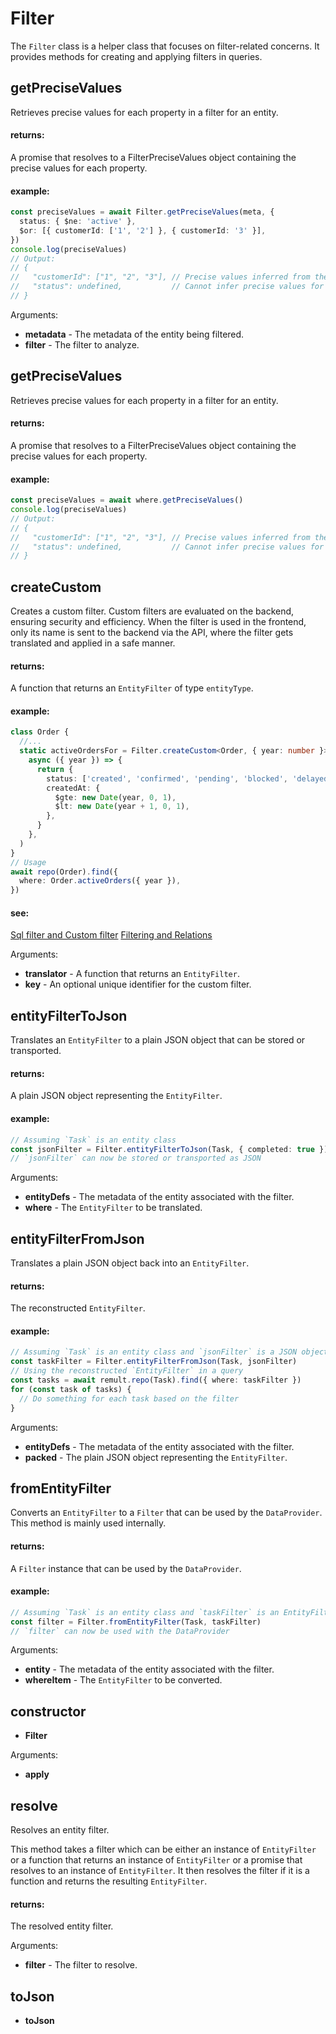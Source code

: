 # Filter

The `Filter` class is a helper class that focuses on filter-related concerns. It provides methods
for creating and applying filters in queries.

## getPreciseValues

Retrieves precise values for each property in a filter for an entity.

#### returns:

A promise that resolves to a FilterPreciseValues object containing the precise values for each property.

#### example:

```ts
const preciseValues = await Filter.getPreciseValues(meta, {
  status: { $ne: 'active' },
  $or: [{ customerId: ['1', '2'] }, { customerId: '3' }],
})
console.log(preciseValues)
// Output:
// {
//   "customerId": ["1", "2", "3"], // Precise values inferred from the filter
//   "status": undefined,           // Cannot infer precise values for 'status'
// }
```

Arguments:

- **metadata** - The metadata of the entity being filtered.
- **filter** - The filter to analyze.

## getPreciseValues

Retrieves precise values for each property in a filter for an entity.

#### returns:

A promise that resolves to a FilterPreciseValues object containing the precise values for each property.

#### example:

```ts
const preciseValues = await where.getPreciseValues()
console.log(preciseValues)
// Output:
// {
//   "customerId": ["1", "2", "3"], // Precise values inferred from the filter
//   "status": undefined,           // Cannot infer precise values for 'status'
// }
```

## createCustom

Creates a custom filter. Custom filters are evaluated on the backend, ensuring security and efficiency.
When the filter is used in the frontend, only its name is sent to the backend via the API,
where the filter gets translated and applied in a safe manner.

#### returns:

A function that returns an `EntityFilter` of type `entityType`.

#### example:

```ts
class Order {
  //...
  static activeOrdersFor = Filter.createCustom<Order, { year: number }>(
    async ({ year }) => {
      return {
        status: ['created', 'confirmed', 'pending', 'blocked', 'delayed'],
        createdAt: {
          $gte: new Date(year, 0, 1),
          $lt: new Date(year + 1, 0, 1),
        },
      }
    },
  )
}
// Usage
await repo(Order).find({
  where: Order.activeOrders({ year }),
})
```

#### see:

[Sql filter and Custom filter](/docs/custom-filter.html)
[Filtering and Relations](/docs/filtering-and-relations.html)

Arguments:

- **translator** - A function that returns an `EntityFilter`.
- **key** - An optional unique identifier for the custom filter.

## entityFilterToJson

Translates an `EntityFilter` to a plain JSON object that can be stored or transported.

#### returns:

A plain JSON object representing the `EntityFilter`.

#### example:

```ts
// Assuming `Task` is an entity class
const jsonFilter = Filter.entityFilterToJson(Task, { completed: true })
// `jsonFilter` can now be stored or transported as JSON
```

Arguments:

- **entityDefs** - The metadata of the entity associated with the filter.
- **where** - The `EntityFilter` to be translated.

## entityFilterFromJson

Translates a plain JSON object back into an `EntityFilter`.

#### returns:

The reconstructed `EntityFilter`.

#### example:

```ts
// Assuming `Task` is an entity class and `jsonFilter` is a JSON object representing an EntityFilter
const taskFilter = Filter.entityFilterFromJson(Task, jsonFilter)
// Using the reconstructed `EntityFilter` in a query
const tasks = await remult.repo(Task).find({ where: taskFilter })
for (const task of tasks) {
  // Do something for each task based on the filter
}
```

Arguments:

- **entityDefs** - The metadata of the entity associated with the filter.
- **packed** - The plain JSON object representing the `EntityFilter`.

## fromEntityFilter

Converts an `EntityFilter` to a `Filter` that can be used by the `DataProvider`. This method is
mainly used internally.

#### returns:

A `Filter` instance that can be used by the `DataProvider`.

#### example:

```ts
// Assuming `Task` is an entity class and `taskFilter` is an EntityFilter
const filter = Filter.fromEntityFilter(Task, taskFilter)
// `filter` can now be used with the DataProvider
```

Arguments:

- **entity** - The metadata of the entity associated with the filter.
- **whereItem** - The `EntityFilter` to be converted.

## constructor

- **Filter**

Arguments:

- **apply**

## resolve

Resolves an entity filter.

This method takes a filter which can be either an instance of `EntityFilter`
or a function that returns an instance of `EntityFilter` or a promise that
resolves to an instance of `EntityFilter`. It then resolves the filter if it
is a function and returns the resulting `EntityFilter`.

#### returns:

The resolved entity filter.

Arguments:

- **filter** - The filter to resolve.

## toJson

- **toJson**
